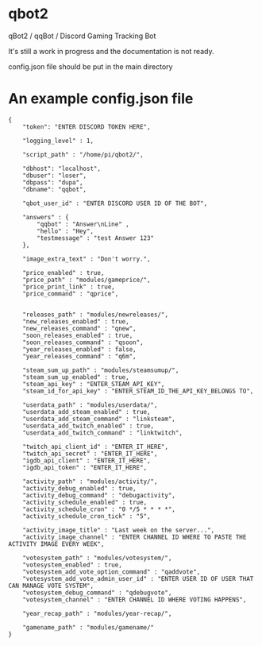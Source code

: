 
# qbot2
qBot2 / qqBot / Discord Gaming Tracking Bot

It's still a work in progress and the documentation is not ready.

config.json file should be put in the main directory

# An example config.json file
    {
    	"token": "ENTER DISCORD TOKEN HERE",
    	
    	"logging_level" : 1,
    	
    	"script_path" : "/home/pi/qbot2/",
    	
    	"dbhost": "localhost",
    	"dbuser": "loser",
    	"dbpass": "dupa",
    	"dbname": "qqbot",
    	
    	"qbot_user_id" : "ENTER DISCORD USER ID OF THE BOT",
    	
    	"answers" : {
    		"qqbot" : "Answer\nLine" ,
    		"hello" : "Hey",
    		"testmessage" : "test Answer 123"
    	},
    	
    	"image_extra_text" : "Don't worry.",
    	
    	"price_enabled" : true,
    	"price_path" : "modules/gameprice/",
    	"price_print_link" : true,
    	"price_command" : "qprice",
    	
    	
    	"releases_path" : "modules/newreleases/",
    	"new_releases_enabled" : true,
    	"new_releases_command" : "qnew",
    	"soon_releases_enabled" : true,
    	"soon_releases_command" : "qsoon",
    	"year_releases_enabled" : false,
    	"year_releases_command" : "q6m",
    	
    	"steam_sum_up_path" : "modules/steamsumup/",
    	"steam_sum_up_enabled" : true,
    	"steam_api_key" : "ENTER_STEAM_API_KEY",
    	"steam_id_for_api_key" : "ENTER_STEAM_ID_THE_API_KEY_BELONGS TO",
    	
    	"userdata_path" : "modules/userdata/",
    	"userdata_add_steam_enabled" : true,
    	"userdata_add_steam_command" : "linksteam",
    	"userdata_add_twitch_enabled" : true,
    	"userdata_add_twitch_command" : "linktwitch",
    	
    	"twitch_api_client_id" : "ENTER_IT_HERE",
    	"twitch_api_secret" : "ENTER_IT_HERE",
    	"igdb_api_client" : "ENTER_IT_HERE",
    	"igdb_api_token" : "ENTER_IT_HERE",
    	
    	"activity_path" : "modules/activity/",
    	"activity_debug_enabled" : true,
    	"activity_debug_command" : "debugactivity",
    	"activity_schedule_enabled" : true,
    	"activity_schedule_cron" : "0 */5 * * * *",
    	"activity_schedule_cron_tick" : "5",
    	
    	"activity_image_title" : "Last week on the server...",
    	"activity_image_channel" : "ENTER CHANNEL ID WHERE TO PASTE THE ACTIVITY IMAGE EVERY WEEK",
    	
    	"votesystem_path" : "modules/votesystem/",
    	"votesystem_enabled" : true,
    	"votesystem_add_vote_option_command" : "qaddvote",
    	"votesystem_add_vote_admin_user_id" : "ENTER USER ID OF USER THAT CAN MANAGE VOTE SYSTEM",
    	"votesystem_debug_command" : "qdebugvote",
    	"votesystem_channel" : "ENTER CHANNEL ID WHERE VOTING HAPPENS",
    	
    	"year_recap_path" : "modules/year-recap/",
    	
    	"gamename_path" : "modules/gamename/"
    }

